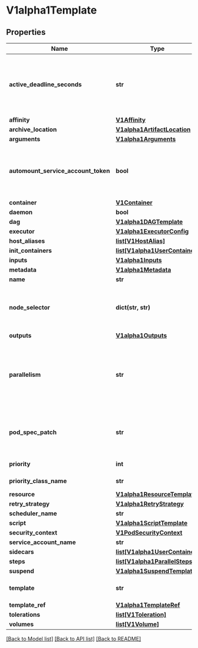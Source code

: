 # V1alpha1Template

## Properties
Name | Type | Description | Notes
------------ | ------------- | ------------- | -------------
**active_deadline_seconds** | **str** | Optional duration in seconds relative to the StartTime that the pod may be active on a node before the system actively tries to terminate the pod; value must be positive integer This field is only applicable to container and script templates. | [optional] 
**affinity** | [**V1Affinity**](V1Affinity.md) |  | [optional] 
**archive_location** | [**V1alpha1ArtifactLocation**](V1alpha1ArtifactLocation.md) |  | [optional] 
**arguments** | [**V1alpha1Arguments**](V1alpha1Arguments.md) |  | [optional] 
**automount_service_account_token** | **bool** | AutomountServiceAccountToken indicates whether a service account token should be automatically mounted in pods. ServiceAccountName of ExecutorConfig must be specified if this value is false. | [optional] 
**container** | [**V1Container**](V1Container.md) |  | [optional] 
**daemon** | **bool** |  | [optional] 
**dag** | [**V1alpha1DAGTemplate**](V1alpha1DAGTemplate.md) |  | [optional] 
**executor** | [**V1alpha1ExecutorConfig**](V1alpha1ExecutorConfig.md) |  | [optional] 
**host_aliases** | [**list[V1HostAlias]**](V1HostAlias.md) |  | [optional] 
**init_containers** | [**list[V1alpha1UserContainer]**](V1alpha1UserContainer.md) |  | [optional] 
**inputs** | [**V1alpha1Inputs**](V1alpha1Inputs.md) |  | [optional] 
**metadata** | [**V1alpha1Metadata**](V1alpha1Metadata.md) |  | [optional] 
**name** | **str** |  | [optional] 
**node_selector** | **dict(str, str)** | NodeSelector is a selector to schedule this step of the workflow to be run on the selected node(s). Overrides the selector set at the workflow level. | [optional] 
**outputs** | [**V1alpha1Outputs**](V1alpha1Outputs.md) |  | [optional] 
**parallelism** | **str** | Parallelism limits the max total parallel pods that can execute at the same time within the boundaries of this template invocation. If additional steps/dag templates are invoked, the pods created by those templates will not be counted towards this total. | [optional] 
**pod_spec_patch** | **str** | PodSpecPatch holds strategic merge patch to apply against the pod spec. Allows parameterization of container fields which are not strings (e.g. resource limits). | [optional] 
**priority** | **int** | Priority to apply to workflow pods. | [optional] 
**priority_class_name** | **str** | PriorityClassName to apply to workflow pods. | [optional] 
**resource** | [**V1alpha1ResourceTemplate**](V1alpha1ResourceTemplate.md) |  | [optional] 
**retry_strategy** | [**V1alpha1RetryStrategy**](V1alpha1RetryStrategy.md) |  | [optional] 
**scheduler_name** | **str** |  | [optional] 
**script** | [**V1alpha1ScriptTemplate**](V1alpha1ScriptTemplate.md) |  | [optional] 
**security_context** | [**V1PodSecurityContext**](V1PodSecurityContext.md) |  | [optional] 
**service_account_name** | **str** |  | [optional] 
**sidecars** | [**list[V1alpha1UserContainer]**](V1alpha1UserContainer.md) |  | [optional] 
**steps** | [**list[V1alpha1ParallelSteps]**](V1alpha1ParallelSteps.md) |  | [optional] 
**suspend** | [**V1alpha1SuspendTemplate**](V1alpha1SuspendTemplate.md) |  | [optional] 
**template** | **str** | Template is the name of the template which is used as the base of this template. | [optional] 
**template_ref** | [**V1alpha1TemplateRef**](V1alpha1TemplateRef.md) |  | [optional] 
**tolerations** | [**list[V1Toleration]**](V1Toleration.md) |  | [optional] 
**volumes** | [**list[V1Volume]**](V1Volume.md) |  | [optional] 

[[Back to Model list]](../README.md#documentation-for-models) [[Back to API list]](../README.md#documentation-for-api-endpoints) [[Back to README]](../README.md)


